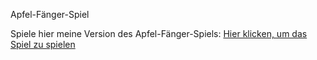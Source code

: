 Apfel-Fänger-Spiel

Spiele hier meine Version des Apfel-Fänger-Spiels: [Hier klicken, um das Spiel zu spielen](https://latiniron.github.io/Red-Apple/)
